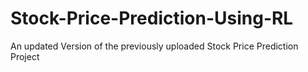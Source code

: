 # Stock-Price-Prediction-Using-RL
An updated Version of the previously uploaded Stock Price Prediction Project
